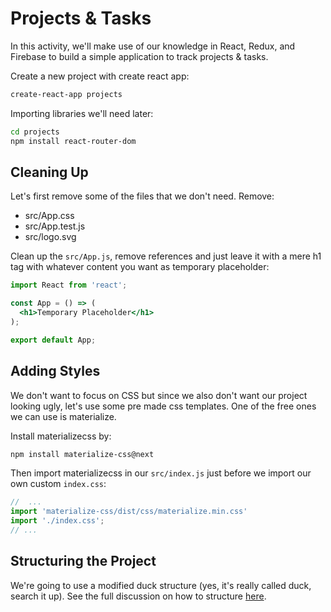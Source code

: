 # Projects & Tasks

In this activity, we'll make use of our knowledge in React, Redux, and Firebase to build a simple application to track projects & tasks.

Create a new project with create react app:

```bash
create-react-app projects
```

Importing libraries we'll need later:

```bash
cd projects
npm install react-router-dom
```

## Cleaning Up

Let's first remove some of the files that we don't need.
Remove:
- src/App.css
- src/App.test.js
- src/logo.svg

Clean up the `src/App.js`, remove references and just leave it with a mere h1 tag with whatever content you want as temporary placeholder:

```jsx
import React from 'react';

const App = () => (
  <h1>Temporary Placeholder</h1>
);

export default App;
```

## Adding Styles

We don't want to focus on CSS but since we also don't want our project looking ugly, let's use some pre made css templates. One of the free ones we can use is materialize.

Install materializecss by:

```bash
npm install materialize-css@next 
```

Then import materializecss in our `src/index.js` just before we import our own custom `index.css`:

```jsx
//  ...
import 'materialize-css/dist/css/materialize.min.css'
import './index.css';
// ...
```

## Structuring the Project

We're going to use a modified duck structure (yes, it's really called duck, search it up).
See the full discussion on how to structure [here](/modules/react-advanced/modified-duck-structure.md).

